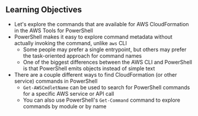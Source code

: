 ## Learning Objectives

* Let's explore the commands that are available for AWS CloudFormation in the AWS Tools for PowerShell
* PowerShell makes it easy to explore command metadata without actually invoking the command, unlike `aws` CLI
    * Some people may prefer a single entrypoint, but others may prefer the task-oriented approach for command names
    * One of the biggest differences between the AWS CLI and PowerShell is that PowerShell emits objects instead of simple text
* There are a couple different ways to find CloudFormation (or other service) commands in PowerShell
    * `Get-AWSCmdletName` can be used to search for PowerShell commands for a specific AWS service or API call
    * You can also use PowerShell's `Get-Command` command to explore commands by module or by name

